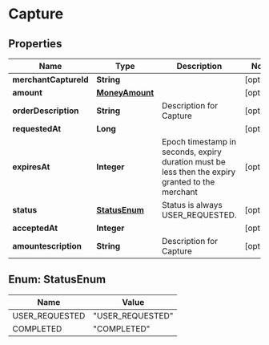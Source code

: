 
# Capture

## Properties
Name | Type | Description | Notes
------------ | ------------- | ------------- | -------------
**merchantCaptureId** | **String** |  |  [optional]
**amount** | [**MoneyAmount**](MoneyAmount.md) |  |  [optional]
**orderDescription** | **String** | Description for Capture |  [optional]
**requestedAt** | **Long** |  |  [optional]
**expiresAt** | **Integer** | Epoch timestamp in seconds, expiry duration must be less then the expiry granted to the merchant |  [optional]
**status** | [**StatusEnum**](#StatusEnum) | Status is always USER_REQUESTED. |  [optional]
**acceptedAt** | **Integer** |  |  [optional]
**amountescription** | **String** | Description for Capture |  [optional]



<a name="StatusEnum"></a>
## Enum: StatusEnum
Name | Value
---- | -----
USER_REQUESTED | &quot;USER_REQUESTED&quot;
COMPLETED | &quot;COMPLETED&quot;



